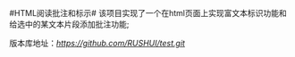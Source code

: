 #HTML阅读批注和标示#
  该项目实现了一个在html页面上实现富文本标识功能和给选中的某文本片段添加批注功能;

  版本库地址：*https://github.com/RUSHUI/test.git*
